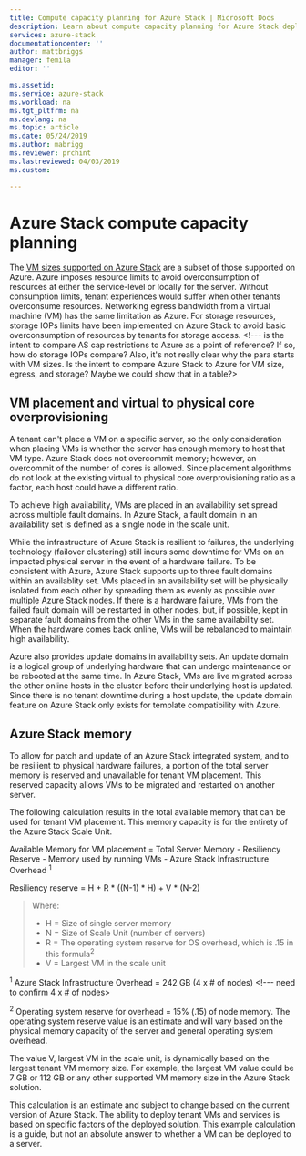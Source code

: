 ```yaml
---
title: Compute capacity planning for Azure Stack | Microsoft Docs
description: Learn about compute capacity planning for Azure Stack deployments.
services: azure-stack
documentationcenter: ''
author: mattbriggs
manager: femila
editor: ''

ms.assetid:
ms.service: azure-stack
ms.workload: na
ms.tgt_pltfrm: na
ms.devlang: na
ms.topic: article
ms.date: 05/24/2019
ms.author: mabrigg
ms.reviewer: prchint
ms.lastreviewed: 04/03/2019
ms.custom: 

---
```


# Azure Stack compute capacity planning
The [VM sizes supported on Azure Stack](../user/azure-stack-vm-sizes.md) are a subset of those supported on Azure. Azure imposes resource limits to avoid overconsumption of resources at either the service-level or locally for the server. Without consumption limits, tenant experiences would suffer when other tenants overconsume resources. Networking egress bandwidth from a virtual machine (VM) has the same limitation as Azure. For storage resources, storage IOPs limits have been implemented on Azure Stack to avoid basic overconsumption of resources by tenants for storage access.  <!--- is the intent to compare AS cap restrictions to Azure as a point of reference? If so, how do storage IOPs compare? Also, it's not really clear why the para starts with VM sizes. Is the intent to compare Azure Stack to Azure for VM size, egress, and storage? Maybe we could show that in a table?>

## VM placement and virtual to physical core overprovisioning

A tenant can't place a VM on a specific server, so the only consideration when placing VMs is whether the server has enough memory to host that VM type. Azure Stack does not overcommit memory; however, an overcommit of the number of cores is allowed. Since placement algorithms do not look at the existing virtual to physical core overprovisioning ratio as a factor, each host could have a different ratio. 

To achieve high availability, VMs are placed in an availability set spread across multiple fault domains. In Azure Stack, a fault domain in an availability set is defined as a single node in the scale unit.

While the infrastructure of Azure Stack is resilient to failures, the underlying technology (failover clustering) still incurs some downtime for VMs on an impacted physical server in the event of a hardware failure. To be consistent with Azure, Azure Stack supports up to three fault domains within an availablity set. VMs placed in an availability set will be physically isolated from each other by spreading them as evenly as possible over multiple Azure Stack nodes. If there is a hardware failure, VMs from the failed fault domain will be restarted in other nodes, but, if possible, kept in separate fault domains from the other VMs in the same availability set. When the hardware comes back online, VMs will be rebalanced to maintain high availability.

Azure also provides update domains in availability sets. An update domain is a logical group of underlying hardware that can undergo maintenance or be rebooted at the same time. In Azure Stack, VMs are live migrated across the other online hosts in the cluster before their underlying host is updated. Since there is no tenant downtime during a host update, the update domain feature on Azure Stack only exists for template compatibility with Azure.

## Azure Stack memory 
To allow for patch and update of an Azure Stack integrated system, and to be resilient to physical hardware failures, a portion of the total server memory is reserved and unavailable for tenant VM placement. This reserved capacity allows VMs to be migrated and restarted on another server.

The following calculation results in the total available memory that can be used for tenant VM placement. This memory capacity is for the entirety of the Azure Stack Scale Unit. 

  Available Memory for VM placement = Total Server Memory - Resiliency Reserve - Memory used by running VMs - Azure Stack Infrastructure Overhead <sup>1</sup>

  Resiliency reserve = H + R * ((N-1) * H) + V * (N-2)

> Where:
> -	H = Size of single server memory
> - N = Size of Scale Unit (number of servers)
> -	R = The operating system reserve for OS overhead, which is .15 in this formula<sup>2</sup>
> -	V = Largest VM in the scale unit

  <sup>1</sup> Azure Stack Infrastructure Overhead = 242 GB (4 x # of nodes) <!--- need to confirm 4 x # of nodes>

  <sup>2</sup> Operating system reserve for overhead = 15% (.15) of node memory. The operating system reserve value is an estimate and will vary based on the physical memory capacity of the server and general operating system overhead.

The value V, largest VM in the scale unit, is dynamically based on the largest tenant VM memory size. For example, the largest VM value could be 7 GB or 112 GB or any other supported VM memory size in the Azure Stack solution.

This calculation is an estimate and subject to change based on the current version of Azure Stack. The ability to deploy tenant VMs and services is based on specific factors of the deployed solution. This example calculation is a guide, but not an absolute answer to whether a VM can be deployed to a server.

<!--- Are there any events or other indicators they should monitor ongoing to determine if the capacity is optmized? >



## Next steps
[Storage capacity planning](capacity-planning-storage.md)
